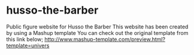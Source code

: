 # husso-the-barber
 Public figure website for Husso the Barber
 This website has been created by using a Mashup template
 You can check out the original template from this link below; 
 http://www.mashup-template.com/preview.html?template=univers
